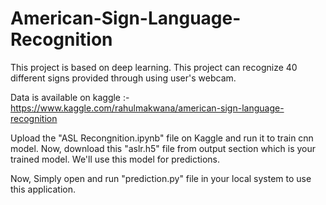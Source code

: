 # American-Sign-Language-Recognition
This project is based on deep learning. This project can recognize 40 different signs provided through using user's webcam.

Data is available on kaggle :- https://www.kaggle.com/rahulmakwana/american-sign-language-recognition

Upload the "ASL Recongnition.ipynb" file on Kaggle and run it to train cnn model. Now, download this "aslr.h5" file from output section which is your trained model. We'll use this model for predictions.

Now, Simply open and run "prediction.py" file in your local system to use this application.
